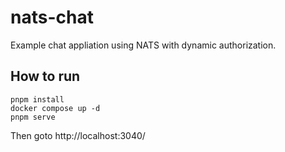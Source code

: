 # nats-chat

Example chat appliation using NATS with dynamic authorization.

## How to run

```
pnpm install
docker compose up -d
pnpm serve
```

Then goto http://localhost:3040/
